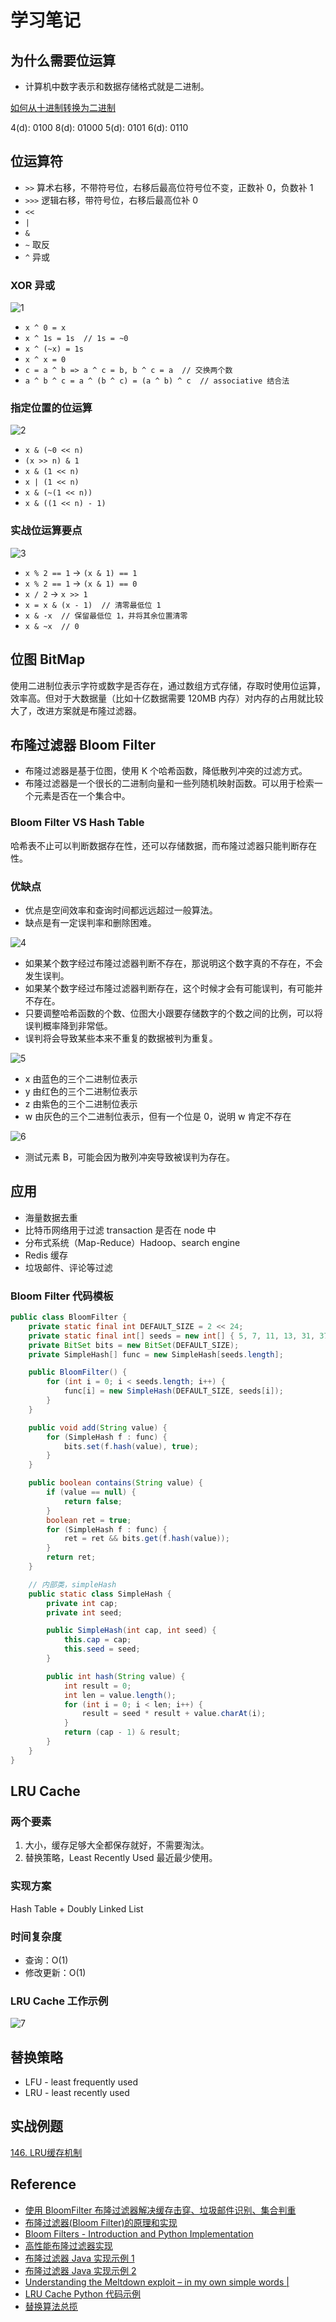 # 学习笔记

## 为什么需要位运算

* 计算机中数字表示和数据存储格式就是二进制。

[如何从十进制转换为二进制](https://zh.wikihow.com/%E4%BB%8E%E5%8D%81%E8%BF%9B%E5%88%B6%E8%BD%AC%E6%8D%A2%E4%B8%BA%E4%BA%8C%E8%BF%9B%E5%88%B6)

4(d): 0100
8(d): 01000
5(d): 0101
6(d): 0110

## 位运算符

* `>>` 算术右移，不带符号位，右移后最高位符号位不变，正数补 0，负数补 1
* `>>>` 逻辑右移，带符号位，右移后最高位补 0
* `<<`
* `|`
* `&`
* `~` 取反
* `^` 异或

### XOR 异或

![1](Assets/F2049467-0369-435B-8E5F-30C643EDB260.png)

* `x ^ 0 = x`
* `x ^ 1s = 1s  // 1s = ~0`
* `x ^ (~x) = 1s`
* `x ^ x = 0`
* `c = a ^ b => a ^ c = b, b ^ c = a  // 交换两个数`
* `a ^ b ^ c = a ^ (b ^ c) = (a ^ b) ^ c  // associative 结合法`

### 指定位置的位运算

![2](Assets/9FD9E4C9-864E-46E0-8421-AE2ACBF07D92.png)

* `x & (~0 << n)`
* `(x >> n) & 1`
* `x & (1 << n)`
* `x | (1 << n)`
* `x & (~(1 << n))`
* `x & ((1 << n) - 1)`

### 实战位运算要点

![3](Assets/451C113F-7FBB-4528-A2B2-3AF6CD0E81FC.png)

* `x % 2 == 1` -> `(x & 1) == 1`
* `x % 2 == 1` -> `(x & 1) == 0`
* `x / 2` -> `x >> 1`
* `x = x & (x - 1)  // 清零最低位 1`
* `x & -x  // 保留最低位 1，并将其余位置清零`
* `x & ~x  // 0`

## 位图 BitMap

使用二进制位表示字符或数字是否存在，通过数组方式存储，存取时使用位运算，效率高。但对于大数据量（比如十亿数据需要 120MB 内存）对内存的占用就比较大了，改进方案就是布隆过滤器。

## 布隆过滤器 Bloom Filter

* 布隆过滤器是基于位图，使用 K 个哈希函数，降低散列冲突的过滤方式。
* 布隆过滤器是一个很长的二进制向量和一些列随机映射函数。可以用于检索一个元素是否在一个集合中。

### Bloom Filter VS Hash Table

哈希表不止可以判断数据存在性，还可以存储数据，而布隆过滤器只能判断存在性。

### 优缺点

* 优点是空间效率和查询时间都远远超过一般算法。
* 缺点是有一定误判率和删除困难。

![4](Assets/image.png)

* 如果某个数字经过布隆过滤器判断不存在，那说明这个数字真的不存在，不会发生误判。
* 如果某个数字经过布隆过滤器判断存在，这个时候才会有可能误判，有可能并不存在。
* 只要调整哈希函数的个数、位图大小跟要存储数字的个数之间的比例，可以将误判概率降到非常低。
* 误判将会导致某些本来不重复的数据被判为重复。

![5](Assets/827ECFD2-92C1-425A-B962-F04ECD4E14D9.png)

* x 由蓝色的三个二进制位表示
* y 由红色的三个二进制位表示
* z 由紫色的三个二进制位表示
* w 由灰色的三个二进制位表示，但有一个位是 0，说明 w 肯定不存在

![6](Assets/FAB7BB13-ED17-4C13-8C99-E586FEAD9F50.png)

* 测试元素 B，可能会因为散列冲突导致被误判为存在。

## 应用

* 海量数据去重
* 比特币网络用于过滤 transaction 是否在 node 中
* 分布式系统（Map-Reduce）Hadoop、search engine
* Redis 缓存
* 垃圾邮件、评论等过滤

### Bloom Filter 代码模板

```java
public class BloomFilter {
    private static final int DEFAULT_SIZE = 2 << 24;
    private static final int[] seeds = new int[] { 5, 7, 11, 13, 31, 37, 61 };
    private BitSet bits = new BitSet(DEFAULT_SIZE);
    private SimpleHash[] func = new SimpleHash[seeds.length];

    public BloomFilter() {
        for (int i = 0; i < seeds.length; i++) {
            func[i] = new SimpleHash(DEFAULT_SIZE, seeds[i]);
        }
    }

    public void add(String value) {
        for (SimpleHash f : func) {
            bits.set(f.hash(value), true);
        }
    }

    public boolean contains(String value) {
        if (value == null) {
            return false;
        }
        boolean ret = true;
        for (SimpleHash f : func) {
            ret = ret && bits.get(f.hash(value));
        }
        return ret;
    }

    // 内部类，simpleHash
    public static class SimpleHash {
        private int cap;
        private int seed;

        public SimpleHash(int cap, int seed) {
            this.cap = cap;
            this.seed = seed;
        }

        public int hash(String value) {
            int result = 0;
            int len = value.length();
            for (int i = 0; i < len; i++) {
                result = seed * result + value.charAt(i);
            }
            return (cap - 1) & result;
        }
    }
}
```

## LRU Cache

### 两个要素

1. 大小，缓存足够大全都保存就好，不需要淘汰。
2. 替换策略，Least Recently Used 最近最少使用。

### 实现方案

Hash Table + Doubly Linked List

### 时间复杂度

* 查询：O(1)
* 修改更新：O(1)

### LRU Cache 工作示例

![7](Assets/772D18BF-476C-4633-936A-88EC3EDB3DF8.png)

## 替换策略

* LFU - least frequently used
* LRU - least recently used

## 实战例题

[146. LRU缓存机制](https://leetcode-cn.com/problems/lru-cache/)

## Reference

* [使用 BloomFilter 布隆过滤器解决缓存击穿、垃圾邮件识别、集合判重](https://blog.csdn.net/tianyaleixiaowu/article/details/74721877)
* [布隆过滤器(Bloom Filter)的原理和实现](https://www.cnblogs.com/cpselvis/p/6265825.html)
* [Bloom Filters - Introduction and Python Implementation](https://www.geeksforgeeks.org/bloom-filters-introduction-and-python-implementation/)
* [高性能布隆过滤器实现](https://github.com/jhgg/pybloof)
* [布隆过滤器 Java 实现示例 1](https://github.com/lovasoa/bloomfilter/blob/master/src/main/java/BloomFilter.java)
* [布隆过滤器 Java 实现示例 2](https://github.com/Baqend/Orestes-Bloomfilter)
* [Understanding the Meltdown exploit – in my own simple words  |](https://www.sqlpassion.at/archive/2018/01/06/understanding-the-meltdown-exploit-in-my-own-simple-words/)
* [LRU Cache Python 代码示例](https://shimo.im/docs/CoyPAyXooGcDuLQo)
* [替换算法总揽](https://en.wikipedia.org/wiki/Cache_replacement_policies)
